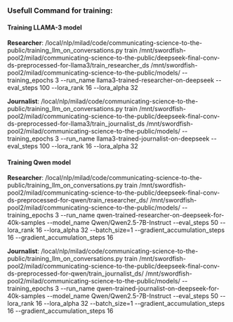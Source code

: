 ### Usefull Command for training:

#### Training LLAMA-3 model

**Researcher**: 
/local/nlp/milad/code/communicating-science-to-the-public/training_llm_on_conversations.py train /mnt/swordfish-pool2/milad/communicating-science-to-the-public/deepseek-final-conv-ds-preprocessed-for-llama3/train_researcher_ds /mnt/swordfish-pool2/milad/communicating-science-to-the-public/models/ --training_epochs 3 --run_name llama3-trained-researcher-on-deepseek --eval_steps 100 --lora_rank 16 --lora_alpha 32

**Journalist**: 
/local/nlp/milad/code/communicating-science-to-the-public/training_llm_on_conversations.py train /mnt/swordfish-pool2/milad/communicating-science-to-the-public/deepseek-final-conv-ds-preprocessed-for-llama3/train_journalist_ds /mnt/swordfish-pool2/milad/communicating-science-to-the-public/models/ --training_epochs 3 --run_name llama3-trained-journalist-on-deepseek --eval_steps 100 --lora_rank 16 --lora_alpha 32


#### Training Qwen model

**Researcher**:
/local/nlp/milad/code/communicating-science-to-the-public/training_llm_on_conversations.py train /mnt/swordfish-pool2/milad/communicating-science-to-the-public/deepseek-final-conv-ds-preprocessed-for-qwen/train_researcher_ds/ /mnt/swordfish-pool2/milad/communicating-science-to-the-public/models/ --training_epochs 3 --run_name qwen-trained-researcher-on-deepseek-for-40k-samples --model_name Qwen/Qwen2.5-7B-Instruct --eval_steps 50 --lora_rank 16 --lora_alpha 32 --batch_size=1 --gradient_accumulation_steps 16 --gradient_accumulation_steps 16

**Journalist**:
/local/nlp/milad/code/communicating-science-to-the-public/training_llm_on_conversations.py train /mnt/swordfish-pool2/milad/communicating-science-to-the-public/deepseek-final-conv-ds-preprocessed-for-qwen/train_journalist_ds/ /mnt/swordfish-pool2/milad/communicating-science-to-the-public/models/ --training_epochs 3 --run_name qwen-trained-journalist-on-deepseek-for-40k-samples --model_name Qwen/Qwen2.5-7B-Instruct --eval_steps 50 --lora_rank 16 --lora_alpha 32 --batch_size=1 --gradient_accumulation_steps 16 --gradient_accumulation_steps 16
